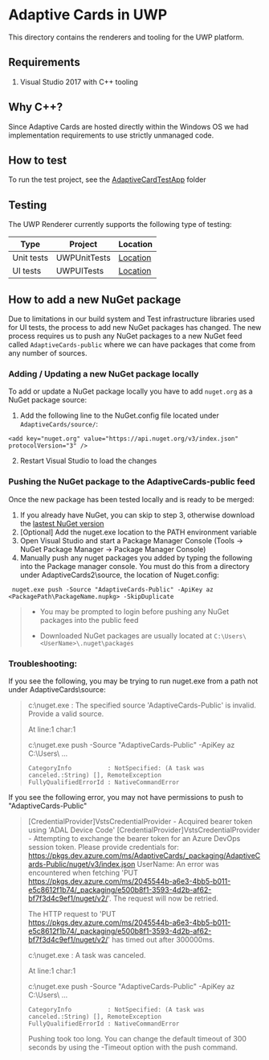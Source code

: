 

# Adaptive Cards in UWP

This directory contains the renderers and tooling for the UWP platform. 

## Requirements

1. Visual Studio 2017 with C++ tooling

## Why C++?

Since Adaptive Cards are hosted directly within the Windows OS we had implementation requirements to use strictly unmanaged code. 

## How to test

To run the test project, see the [AdaptiveCardTestApp](AdaptiveCardTestApp/README.md) folder

## Testing

The UWP Renderer currently supports the following type of testing:

| Type | Project | Location |
| --- | --- | --- |
| Unit tests | UWPUnitTests | [Location](./UWPUnitTests) |
| UI tests | UWPUITests | [Location](./UWPUITests) |
## How to add a new NuGet package

Due to limitations in our build system and Test infrastructure libraries used for UI tests, the process to add new NuGet packages has changed. The new process requires us to push any NuGet packages to a new NuGet feed called `AdaptiveCards-public` where we can have packages that come from any number of sources.

### Adding / Updating a new NuGet package locally

To add or update a NuGet package locally you have to add `nuget.org` as a NuGet package source:

1. Add the following line to the NuGet.config file located under `AdaptiveCards/source/`: 

``` <add key="nuget.org" value="https://api.nuget.org/v3/index.json" protocolVersion="3" /> ```

2. Restart Visual Studio to load the changes

### Pushing the NuGet package to the AdaptiveCards-public feed

Once the new package has been tested locally and is ready to be merged:

1. If you already have NuGet, you can skip to step 3, otherwise download the [lastest NuGet version](https://www.nuget.org/downloads)
2. [Optional] Add the nuget.exe location to the PATH environment variable
3. Open Visual Studio and start a Package Manager Console (Tools -> NuGet Package Manager -> Package Manager Console)
4. Manually push any nuget packages you added by typing the following into the Package manager console. You must do this from a directory under AdaptiveCards2\source, the location of Nuget.config:

``` nuget.exe push -Source "AdaptiveCards-Public" -ApiKey az <PackagePath\PackageName.nupkg> -SkipDuplicate```

> * You may be prompted to login before pushing any NuGet packages into the public feed
>
> * Downloaded NuGet packages are usually located at `C:\Users\<UserName>\.nuget\packages`

### Troubleshooting:

If you see the following, you may be trying to run nuget.exe from a path not under AdaptiveCards\source:

>c:\nuget.exe : The specified source 'AdaptiveCards-Public' is invalid. Provide a valid source.
>
>At line:1 char:1
>
>c:\nuget.exe push -Source "AdaptiveCards-Public" -ApiKey az C:\Users\ ...
>
>     CategoryInfo          : NotSpecified: (A task was canceled.:String) [], RemoteException
>     FullyQualifiedErrorId : NativeCommandError
>

If you see the following error, you may not have permissions to push to "AdaptiveCards-Public" 

>   [CredentialProvider]VstsCredentialProvider - Acquired bearer token using 'ADAL Device Code'
    [CredentialProvider]VstsCredentialProvider - Attempting to exchange the bearer token for an Azure DevOps session token.
Please provide credentials for: https://pkgs.dev.azure.com/ms/AdaptiveCards/_packaging/AdaptiveCards-Public/nuget/v3/index.json
UserName: An error was encountered when fetching 'PUT https://pkgs.dev.azure.com/ms/2045544b-a6e3-4bb5-b011-e5c8612f1b74/_packaging/e500b8f1-3593-4d2b-af62-bf7f3d4c9ef1/nuget/v2/'. The request will now be retried.
>
>The HTTP request to 'PUT https://pkgs.dev.azure.com/ms/2045544b-a6e3-4bb5-b011-e5c8612f1b74/_packaging/e500b8f1-3593-4d2b-af62-bf7f3d4c9ef1/nuget/v2/' has timed out after 300000ms.
>
>c:\nuget.exe : A task was canceled.
>
>At line:1 char:1
>
> c:\nuget.exe push -Source "AdaptiveCards-Public" -ApiKey az C:\Users\ ...
>
>     CategoryInfo          : NotSpecified: (A task was canceled.:String) [], RemoteException
>     FullyQualifiedErrorId : NativeCommandError
> 
>  Pushing took too long. You can change the default timeout of 300 seconds by using the -Timeout <seconds> option with the push command.
